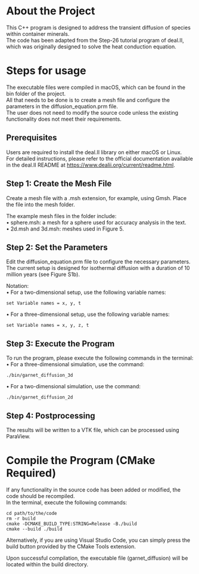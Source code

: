 # About the Project
This C++ program is designed to address the transient diffusion of species within container minerals.  
The code has been adapted from the Step-26 tutorial program of deal.II, which was originally designed to solve the heat conduction equation.

# Steps for usage
The executable files were compiled in macOS, which can be found in the bin folder of the project.  
All that needs to be done is to create a mesh file and configure the parameters in the diffusion_equation.prm file.  
The user does not need to modify the source code unless the existing functionality does not meet their requirements.

## Prerequisites
Users are required to install the deal.II library on either macOS or Linux.  
For detailed instructions, please refer to the official documentation available in the deal.II README at https://www.dealii.org/current/readme.html.
## Step 1: Create the Mesh File
Create a mesh file with a .msh extension, for example, using Gmsh. Place the file into the mesh folder. 

The example mesh files in the folder include:  
•	sphere.msh: a mesh for a sphere used for accuracy analysis in the text.  
•	2d.msh and 3d.msh: meshes used in Figure 5.
## Step 2: Set the Parameters
Edit the diffusion_equation.prm file to configure the necessary parameters.  
The current setup is designed for isothermal diffusion with a duration of 10 million years (see Figure S1b).  

Notation:  
•	For a two-dimensional setup, use the following variable names:  

    set Variable names = x, y, t
•	For a three-dimensional setup, use the following variable names:  

    set Variable names = x, y, z, t
## Step 3: Execute the Program
To run the program, please execute the following commands in the terminal:  
•	For a three-dimensional simulation, use the command:  

    ./bin/garnet_diffusion_3d
•	For a two-dimensional simulation, use the command:  

    ./bin/garnet_diffusion_2d
## Step 4: Postprocessing
The results will be written to a VTK file, which can be processed using ParaView.

# Compile the Program (CMake Required)
If any functionality in the source code has been added or modified, the code should be recompiled.  
In the terminal, execute the following commands:

    cd path/to/the/code
    rm -r build
    cmake -DCMAKE_BUILD_TYPE:STRING=Release -B./build
    cmake --build ./build
Alternatively, if you are using Visual Studio Code, you can simply press the build button provided by the CMake Tools extension.  

Upon successful compilation, the executable file (garnet_diffusion) will be located within the build directory.

